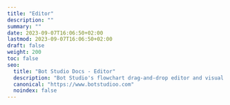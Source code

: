 ```yaml
---
title: "Editor"
description: ""
summary: ""
date: 2023-09-07T16:06:50+02:00
lastmod: 2023-09-07T16:06:50+02:00
draft: false
weight: 200
toc: false
seo:
  title: "Bot Studio Docs - Editor"
  description: "Bot Studio's flowchart drag-and-drop editor and visual editor allow you to create robots without coding or using JSON language. Click here to learn more."
  canonical: "https://www.botstudioo.com"
  noindex: false
---
```

